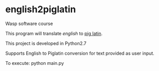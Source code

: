# english2piglatin
Wasp software course 

This program will translate _english_ to [pig latin](https://en.wikipedia.org/wiki/Pig_Latin). 

This project is developed in Python2.7

Supports English to Piglatin conversion for text provided as user input.

To execute:
python main.py 
